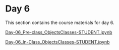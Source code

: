 Day 6
=======================
This section contains the course materials for day 6.

[Day-06_Pre-class_ObjectsClasses-STUDENT.ipynb](../daily/Day-06/Day-06_Pre-class_ObjectsClasses-STUDENT.ipynb)

[Day-06_In-Class_ObjectsClasses-STUDENT.ipynb](../daily/Day-06/Day-06_In-Class_ObjectsClasses-STUDENT.ipynb)
<!--
 [Day-05_In-Class_PandasReview-STUDENT.ipynb](../daily/Day-05/Day-05_In-Class_PandasReview-STUDENT.ipynb)
 -->
